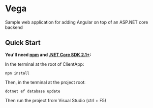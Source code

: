 # Vega

Sample web application for adding Angular on top of an ASP.NET core backend

## Quick Start

**You'll need [npm](https://www.npmjs.com/get-npm) and [.NET Core SDK 2.1+](https://dotnet.microsoft.com/download):**

In the terminal at the root of ClientApp:

`npm install`

Then, in the terminal at the project root:

`dotnet ef database update`

Then run the project from Visual Studio (ctrl + F5)

